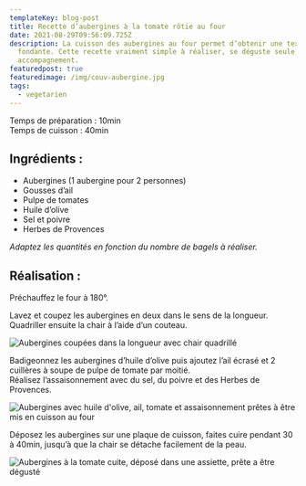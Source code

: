```yaml
---
templateKey: blog-post
title: Recette d’aubergines à la tomate rôtie au four
date: 2021-08-29T09:56:09.725Z
description: La cuisson des aubergines au four permet d’obtenir une texture
  fondante. Cette recette vraiment simple à réaliser, se déguste seule ou en
  accompagnement.
featuredpost: true
featuredimage: /img/couv-aubergine.jpg
tags:
  - vegetarien
---
```

Temps de préparation : 10min\
Temps de cuisson : 40min

## Ingrédients :

* Aubergines (1 aubergine pour 2 personnes)
* Gousses d’ail
* Pulpe de tomates 
* Huile d’olive
* Sel et poivre
* Herbes de Provences

*Adaptez les quantités en fonction du nombre de bagels à réaliser.*

## Réalisation :

Préchauffez le four à 180°.

Lavez et coupez les aubergines en deux dans le sens de la longueur.\
Quadriller ensuite la chair à l’aide d’un couteau. 

![Aubergines coupées dans la longueur avec chair quadrillé ](/img/aubergine-coupe.jpg "Préparation des aubergines ")

Badigeonnez les aubergines d’huile d’olive puis ajoutez l’ail écrasé et 2 cuillères à soupe de pulpe de tomate par moitié.  \
Réalisez l’assaisonnement avec du sel, du poivre et des Herbes de Provences.

![Aubergines avec huile d'olive, ail, tomate et assaisonnement prêtes à être mis en cuisson au four ](/img/prepa-aubergine-avant-cuisson.jpg "Préparation aubergines avant cuisson ")

Déposez les aubergines sur une plaque de cuisson, faites cuire pendant 30 à 40min, jusqu’à que la chair se détache facilement de la peau.

![Aubergines à la tomate cuite, déposé dans une assiette, prête a être dégusté](/img/aubergines-cuitent.jpg "Aubergines à la tomate cuite")